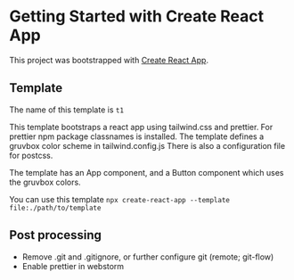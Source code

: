 # Getting Started with Create React App

This project was bootstrapped with [Create React App](https://github.com/facebook/create-react-app).

## Template
The name of this template is `t1`

This template bootstraps a react app using tailwind.css and prettier. For prettier npm package classnames is installed.
The template defines a gruvbox color scheme in tailwind.config.js There is also a configuration file for postcss.

The template has an App component, and a Button component which uses the gruvbox colors.

You can use this template `npx create-react-app --template file:./path/to/template`

## Post processing
- Remove .git and .gitignore, or further configure git (remote; git-flow)
- Enable prettier in webstorm
